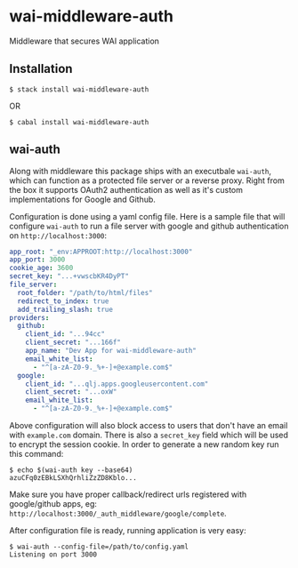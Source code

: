 # wai-middleware-auth

Middleware that secures WAI application

## Installation

```shell
$ stack install wai-middleware-auth
```
OR
```shell
$ cabal install wai-middleware-auth
```

## wai-auth

Along with middleware this package ships with an executbale `wai-auth`, which
can function as a protected file server or a reverse proxy. Right from the box
it supports OAuth2 authentication as well as it's custom implementations for
Google and Github.

Configuration is done using a yaml config file. Here is a sample file that will
configure `wai-auth` to run a file server with google and github authentication
on `http://localhost:3000`:

```yaml
app_root: "_env:APPROOT:http://localhost:3000"
app_port: 3000
cookie_age: 3600
secret_key: "...+vwscbKR4DyPT"
file_server:
  root_folder: "/path/to/html/files"
  redirect_to_index: true
  add_trailing_slash: true
providers:
  github:
    client_id: "...94cc"
    client_secret: "...166f"
    app_name: "Dev App for wai-middleware-auth"
    email_white_list:
      - "^[a-zA-Z0-9._%+-]+@example.com$"
  google:
    client_id: "...qlj.apps.googleusercontent.com"
    client_secret: "...oxW"
    email_white_list:
      - "^[a-zA-Z0-9._%+-]+@example.com$"
```

Above configuration will also block access to users that don't have an email
with `example.com` domain. There is also a `secret_key` field which will be used
to encrypt the session cookie. In order to generate a new random key run this command:

```shell
$ echo $(wai-auth key --base64)
azuCFq0zEBkLSXhQrhliZzZD8Kblo...
```

Make sure you have proper callback/redirect urls registered with google/github
apps, eg: `http://localhost:3000/_auth_middleware/google/complete`.

After configuration file is ready, running application is very easy:

```shell
$ wai-auth --config-file=/path/to/config.yaml
Listening on port 3000
```

